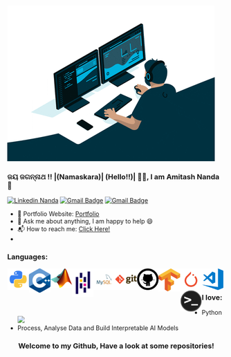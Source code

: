  ![](giphy_n.gif)






### ଜୟ ଜଗନ୍ନାଥ !! |(Namaskara)| (Hello!!)| 🙏🏻, I am Amitash Nanda 👋
[![Linkedin Nanda](https://img.shields.io/badge/-amitashnanda-blue?style=flat-square&logo=Linkedin&logoColor=white&link=https://www.linkedin.com/in/amitash01/)](https://www.linkedin.com/in/amitash01/)
[![Gmail Badge](https://img.shields.io/badge/-ananda@ucsd.edu-c14438?style=flat-square&logo=Gmail&logoColor=white&link=mailto:ananda@ucsd.edu)](mailto:ananda@ucsd.edu) 
[![Gmail Badge](https://img.shields.io/badge/-amitashnanda01@gmail.com-c14438?style=flat-square&logo=Gmail&logoColor=white&link=mailto:amitashnanda01@gmail.com)](mailto:amitashnanda01@gmail.com) 


- 🎯 Portfolio Website: [Portfolio](https://amitashnanda.github.io/)
- 💬 Ask me about anything, I am happy to help :smile:
- 📬 How to reach me: [Click Here!][linkedin]
- 
### Languages: 
<img align="left" alt="HTML5" width="50px" 
src="https://raw.githubusercontent.com/amitashnanda/amitashnanda/main/python-logo-1.png" />
<img align="left" alt="HTML5" width="50px" 
src="https://raw.githubusercontent.com/amitashnanda/amitashnanda/main/cpp_logo.png" />
<img align="left" alt="HTML5" width="50px" 
src="https://raw.githubusercontent.com/amitashnanda/amitashnanda/main/Matlab_Logo.png" />
<img align="left" alt="HTML5" width="50px" 
src="https://raw.githubusercontent.com/amitashnanda/amitashnanda/main/Pandas_mark.svg" />
<img align="left" alt="HTML5" width="50px" 
src="https://raw.githubusercontent.com/amitashnanda/amitashnanda/main/mysql.png" />
<img align="left" alt="HTML5" width="50px" 
src="https://raw.githubusercontent.com/amitashnanda/amitashnanda/main/git.png" />
<img align="left" alt="HTML5" width="50px" 
src="https://raw.githubusercontent.com/amitashnanda/amitashnanda/main/github.png" />
<img align="left" alt="HTML5" width="50px" 
src="https://raw.githubusercontent.com/amitashnanda/amitashnanda/main/tensorflow-logo-1.png" />
<img align="left" alt="HTML5" width="50px" 
src="https://raw.githubusercontent.com/amitashnanda/amitashnanda/main/pytorch-logo.png" />
<img align="left" alt="HTML5" width="50px" 
src="https://raw.githubusercontent.com/amitashnanda/amitashnanda/main/visual-studio-code.png" />

<img align="left" alt="HTML5" width="50px" 
src="https://raw.githubusercontent.com/amitashnanda/amitashnanda/main/terminal.png" />


<br>
<br>


### I love:
- Python <img src="https://media.giphy.com/media/WUlplcMpOCEmTGBtBW/giphy.gif" width="30"> 
- Process, Analyse Data and Build Interpretable AI Models 

<div align="center">
<h3 align="center">Welcome to my Github, Have a look at some repositories!</h3>

[linkedin]: https://www.linkedin.com/in/amitash01/

